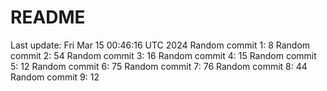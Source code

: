 # README

Last update: Fri Mar 15 00:46:16 UTC 2024
Random commit 1: 8
Random commit 2: 54
Random commit 3: 16
Random commit 4: 15
Random commit 5: 12
Random commit 6: 75
Random commit 7: 76
Random commit 8: 44
Random commit 9: 12

